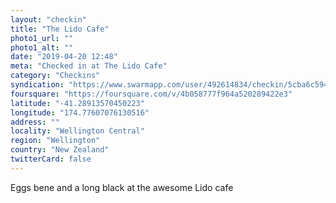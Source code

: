 ```yaml
---
layout: "checkin"
title: "The Lido Cafe"
photo1_url: ""
photo1_alt: ""
date: "2019-04-20 12:48"
meta: "Checked in at The Lido Cafe"
category: "Checkins"
syndication: "https://www.swarmapp.com/user/492614834/checkin/5cba6c59471d6e002c061b55"
foursquare: "https://foursquare.com/v/4b058777f964a520289422e3"
latitude: "-41.28913570450223"
longitude: "174.77607076130516"
address: ""
locality: "Wellington Central"
region: "Wellington"
country: "New Zealand"
twitterCard: false
---
```

Eggs bene and a long black at the awesome Lido cafe
